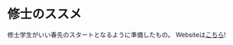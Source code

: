 # 修士のススメ
修士学生がいい春先のスタートとなるように準備したもの。
Websiteは[こちら](file:///C:/Users/TABUSE%20Yoshiyuki/Desktop/R%20files/GetStartedMaster/docs/index.html)!
